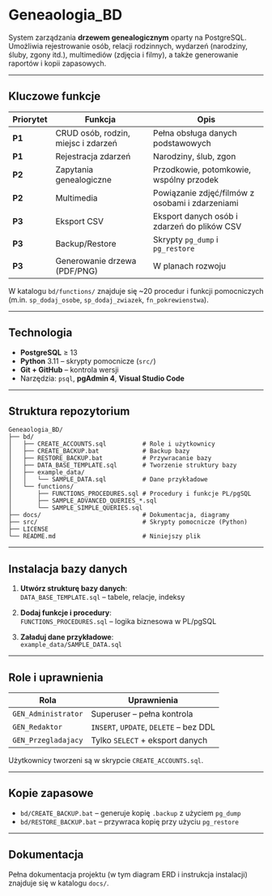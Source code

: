 # Geneaologia_BD

System zarządzania **drzewem genealogicznym** oparty na PostgreSQL.  
Umożliwia rejestrowanie osób, relacji rodzinnych, wydarzeń (narodziny, śluby, zgony itd.), multimediów (zdjęcia i filmy), a także generowanie raportów i kopii zapasowych.

---

## Kluczowe funkcje

| Priorytet | Funkcja                       | Opis                                         |
|-----------|-------------------------------|----------------------------------------------|
| **P1**    | CRUD osób, rodzin, miejsc i zdarzeń | Pełna obsługa danych podstawowych       |
| **P1**    | Rejestracja zdarzeń            | Narodziny, ślub, zgon                        |
| **P2**    | Zapytania genealogiczne        | Przodkowie, potomkowie, wspólny przodek     |
| **P2**    | Multimedia                     | Powiązanie zdjęć/filmów z osobami i zdarzeniami |
| **P3**    | Eksport CSV                    | Eksport danych osób i zdarzeń do plików CSV  |
| **P3**    | Backup/Restore                 | Skrypty `pg_dump` i `pg_restore`             |
| **P3**    | Generowanie drzewa (PDF/PNG)   | W planach rozwoju                            |

W katalogu `bd/functions/` znajduje się ~20 procedur i funkcji pomocniczych (m.in. `sp_dodaj_osobe`, `sp_dodaj_zwiazek`, `fn_pokrewienstwa`).

---

## Technologia

- **PostgreSQL** ≥ 13  
- **Python** 3.11 – skrypty pomocnicze (`src/`)  
- **Git + GitHub** – kontrola wersji  
- Narzędzia: `psql`, **pgAdmin 4**, **Visual Studio Code**

---

## Struktura repozytorium

```
Geneaologia_BD/
├── bd/
│   ├── CREATE_ACCOUNTS.sql          # Role i użytkownicy
│   ├── CREATE_BACKUP.bat            # Backup bazy
│   ├── RESTORE_BACKUP.bat           # Przywracanie bazy
│   ├── DATA_BASE_TEMPLATE.sql       # Tworzenie struktury bazy
│   ├── example_data/
│   │   └── SAMPLE_DATA.sql          # Dane przykładowe
│   └── functions/
│       ├── FUNCTIONS_PROCEDURES.sql # Procedury i funkcje PL/pgSQL
│       ├── SAMPLE_ADVANCED_QUERIES_*.sql
│       └── SAMPLE_SIMPLE_QUERIES.sql
├── docs/                            # Dokumentacja, diagramy
├── src/                             # Skrypty pomocnicze (Python)
├── LICENSE
└── README.md                        # Niniejszy plik
```

---

## Instalacja bazy danych

1. **Utwórz strukturę bazy danych**:  
   `DATA_BASE_TEMPLATE.sql` – tabele, relacje, indeksy

2. **Dodaj funkcje i procedury**:  
   `FUNCTIONS_PROCEDURES.sql` – logika biznesowa w PL/pgSQL

3. **Załaduj dane przykładowe**:  
   `example_data/SAMPLE_DATA.sql`

---

## Role i uprawnienia

| Rola              | Uprawnienia                            |
|-------------------|-----------------------------------------|
| `GEN_Administrator` | Superuser – pełna kontrola             |
| `GEN_Redaktor`      | `INSERT`, `UPDATE`, `DELETE` – bez DDL |
| `GEN_Przegladajacy` | Tylko `SELECT` + eksport danych         |

Użytkownicy tworzeni są w skrypcie `CREATE_ACCOUNTS.sql`.

---

## Kopie zapasowe

- `bd/CREATE_BACKUP.bat` – generuje kopię `.backup` z użyciem `pg_dump`
- `bd/RESTORE_BACKUP.bat` – przywraca kopię przy użyciu `pg_restore`

---

## Dokumentacja

Pełna dokumentacja projektu (w tym diagram ERD i instrukcja instalacji) znajduje się w katalogu `docs/`.
